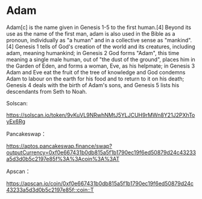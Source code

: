 # Adam
Adam[c] is the name given in Genesis 1-5 to the first human.[4] Beyond its use as the name of the first man, adam is also used in the Bible as a pronoun, individually as "a human" and in a collective sense as "mankind".[4] Genesis 1 tells of God's creation of the world and its creatures, including adam, meaning humankind; in Genesis 2 God forms "Adam", this time meaning a single male human, out of "the dust of the ground", places him in the Garden of Eden, and forms a woman, Eve, as his helpmate; in Genesis 3 Adam and Eve eat the fruit of the tree of knowledge and God condemns Adam to labour on the earth for his food and to return to it on his death; Genesis 4 deals with the birth of Adam's sons, and Genesis 5 lists his descendants from Seth to Noah.

Solscan:

https://solscan.io/token/9vKuVL9NRwhNMtJ5YLJCUH9rMWn8Y21J2PXhToyEx6Rg

Pancakeswap：

https://aptos.pancakeswap.finance/swap?outputCurrency=0xf0e667431b0db815a5f1b1790ec19f6ed50879d24c43233a5d3d0b5c2197e85f%3A%3Acoin%3A%3AT

Apscan：

https://apscan.io/coin/0xf0e667431b0db815a5f1b1790ec19f6ed50879d24c43233a5d3d0b5c2197e85f::coin::T

